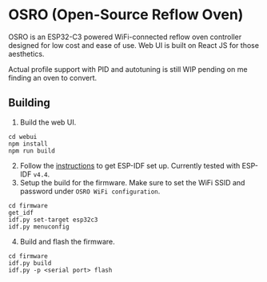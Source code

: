 # OSRO (Open-Source Reflow Oven)

OSRO is an ESP32-C3 powered WiFi-connected reflow oven controller designed for low cost and ease of use. Web UI is built on React JS for those aesthetics.

Actual profile support with PID and autotuning is still WIP pending on me finding an oven to convert.

## Building

1. Build the web UI.
```
cd webui
npm install
npm run build
```
2. Follow the [instructions](https://docs.espressif.com/projects/esp-idf/en/latest/esp32/get-started/) to get ESP-IDF set up. Currently tested with ESP-IDF `v4.4`.
3. Setup the build for the firmware. Make sure to set the WiFi SSID and password under `OSRO WiFi configuration`.
```
cd firmware
get_idf
idf.py set-target esp32c3
idf.py menuconfig
```
4. Build and flash the firmware.
```
cd firmware
idf.py build
idf.py -p <serial port> flash
```
